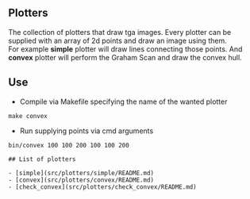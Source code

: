 ## Plotters

The collection of plotters that draw tga images. Every plotter can be supplied
with an array of 2d points and draw an image using them.  
For example **simple** plotter will draw lines connecting those points. And
**convex** plotter will perform the Graham Scan and draw the convex hull.

## Use
- Compile via Makefile specifying the name of the wanted plotter
```
make convex
```
- Run supplying points via cmd arguments
```
bin/convex 100 100 200 100 100 200

## List of plotters

- [simple](src/plotters/simple/README.md)
- [convex](src/plotters/convex/README.md)
- [check_convex](src/plotters/check_convex/README.md)
